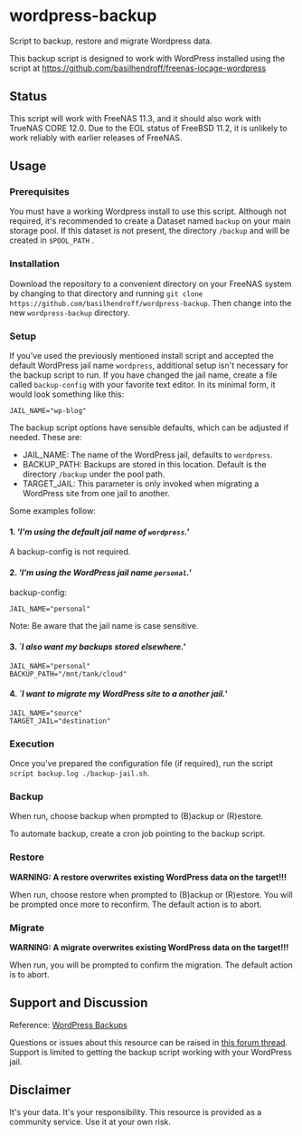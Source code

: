 # wordpress-backup

Script to backup, restore and migrate Wordpress data. 

This backup script is designed to work with WordPress installed using the script at https://github.com/basilhendroff/freenas-iocage-wordpress

## Status
This script will work with FreeNAS 11.3, and it should also work with TrueNAS CORE 12.0.  Due to the EOL status of FreeBSD 11.2, it is unlikely to work reliably with earlier releases of FreeNAS.

## Usage

### Prerequisites
You must have a working Wordpress install to use this script. Although not required, it's recommended to create a Dataset named `backup` on your main storage pool. If this dataset is not present, the directory `/backup` and will be created in `$POOL_PATH`
.
### Installation
Download the repository to a convenient directory on your FreeNAS system by changing to that directory and running `git clone https://github.com/basilhendroff/wordpress-backup`.  Then change into the new `wordpress-backup` directory.

### Setup
If you've used the previously mentioned install script and accepted the default WordPress jail name `wordpress`, additional setup isn't necessary for the backup script to run. If you have changed the jail name, create a file called `backup-config` with your favorite text editor.  In its minimal form, it would look something like this:

```
JAIL_NAME="wp-blog"
```
The backup script options have sensible defaults, which can be adjusted if needed. These are:

- JAIL_NAME: The name of the WordPress jail, defaults to `wordpress`.
- BACKUP_PATH: Backups are stored in this location. Default is the directory `/backup` under the pool path.
- TARGET_JAIL: This parameter is only invoked when migrating a WordPress site from one jail to another.

Some examples follow:

#### 1. *'I'm using the default jail name of `wordpress`.'*
A backup-config is not required.

#### 2. *'I'm using the WordPress jail name `personal`.'*
backup-config:
```
JAIL_NAME="personal"
```
Note: Be aware that the jail name is case sensitive.

#### 3. *`I also want my backups stored elsewhere.'*
```
JAIL_NAME="personal"
BACKUP_PATH="/mnt/tank/cloud"
```

#### 4. *`I want to migrate my WordPress site to a another jail.'*
```
JAIL_NAME="source"
TARGET_JAIL="destination"
```

### Execution
Once you've prepared the configuration file (if required), run the script `script backup.log ./backup-jail.sh`.

### Backup
When run, choose backup when prompted to (B)ackup or (R)estore. 

To automate backup, create a cron job pointing to the backup script.

### Restore
**WARNING: A restore overwrites existing WordPress data on the target!!!**

When run, choose restore when prompted to (B)ackup or (R)estore. You will be prompted once more to reconfirm. The default action is to abort.

### Migrate
**WARNING: A migrate overwrites existing WordPress data on the target!!!**

When run, you will be prompted to confirm the migration. The default action is to abort.

## Support and Discussion
Reference: [WordPress Backups](https://wordpress.org/support/article/wordpress-backups/)

Questions or issues about this resource can be raised in [this forum thread](). Support is limited to getting the backup script working with your WordPress jail. 

## Disclaimer
It's your data. It's your responsibility. This resource is provided as a community service. Use it at your own risk.

